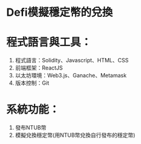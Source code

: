 # Defi模擬穩定幣的兌換
# 程式語言與工具：  
1. 程式語言：Solidity、Javascript、HTML、CSS
2. 前端框架：ReactJS
3. 以太坊環境：Web3.js、Ganache、Metamask
5. 版本控制：Git
# 系統功能：
1. 發布NTUB幣
2. 模擬兌換穩定幣(用NTUB幣兌換自行發布的穩定幣)
